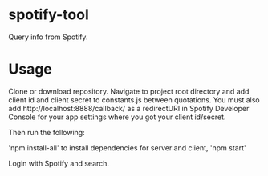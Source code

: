 # spotify-tool
Query info from Spotify.

# Usage

Clone or download repository. Navigate to project root directory and add client id and client secret to constants.js between quotations.
You must also add http://localhost:8888/callback/ as a redirectURI in Spotify Developer Console for your app settings where you got your client id/secret.

Then run the following:

'npm install-all' to install dependencies for server and client,
'npm start'

Login with Spotify and search.

